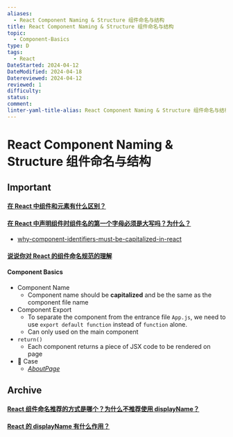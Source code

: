 ```yaml
---
aliases:
  - React Component Naming & Structure 组件命名与结构
title: React Component Naming & Structure 组件命名与结构
topic:
  - Component-Basics
type: D
tags:
  - React
DateStarted: 2024-04-12
DateModified: 2024-04-18
Datereviewed: 2024-04-12
reviewed: 1
difficulty: 
status: 
comment: 
linter-yaml-title-alias: React Component Naming & Structure 组件命名与结构
---
```


# React Component Naming & Structure 组件命名与结构

## Important

#### [在 React 中组件和元素有什么区别？](https://github.com/haizlin/fe-interview/issues/804)

#### [在 React 中声明组件时组件名的第一个字母必须是大写吗？为什么？](https://github.com/haizlin/fe-interview/issues/803)

- [why-component-identifiers-must-be-capitalized-in-react](https://angularindepth.com/posts/1499/why-component-identifiers-must-be-capitalized-in-react)

#### [说说你对 React 的组件命名规范的理解](https://github.com/haizlin/fe-interview/issues/796)

#### Component Basics

- Component Name
  - Component name should be **capitalized** and be the same as the component file name
- Component Export
  - To separate the component from the entrance file `App.js`, we need to use `export default function` instead of `function` alone.
  - Can only used on the main component
- `return()`
  - Each component returns a piece of JSX code to be rendered on page
- 📌 Case
  - _[AboutPage](https://github.com/Jenniferwonder/react-tutorial/blob/main/src/components/01-quick-start/AboutPage.jsx)_

## Archive

#### [React 组件命名推荐的方式是哪个？为什么不推荐使用 displayName？](https://github.com/haizlin/fe-interview/issues/798)

#### [React 的 displayName 有什么作用？](https://github.com/haizlin/fe-interview/issues/797)






